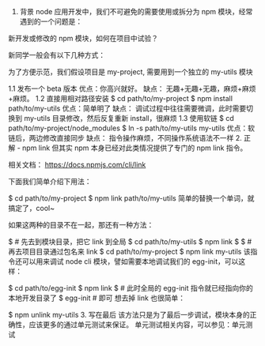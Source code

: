 1. 背景
node 应用开发中，我们不可避免的需要使用或拆分为 npm 模块，经常遇到的一个问题是：

新开发或修改的 npm 模块，如何在项目中试验？

新同学一般会有以下几种方式：

为了方便示范，我们假设项目是 my-project, 需要用到一个独立的 my-utils 模块

1.1 发布一个 beta 版本
优点：你高兴就好。
缺点： 无趣+无趣+无趣，麻烦+麻烦+麻烦。
1.2 直接用相对路径安装
$ cd path/to/my-project
$ npm install path/to/my-utils
优点：简单明了
缺点： 调试过程中往往需要微调，此时需要切换到 my-utils 目录修改，然后反复重新 install，很麻烦
1.3 使用软链
$ cd path/to/my-project/node_modules
$ ln -s path/to/my-utils my-utils
优点：软链后，两边修改直接同步
缺点： 指令操作麻烦，不同操作系统语法不一样
2. 正解 - npm link
但其实 npm 本身已经对此类情况提供了专门的 npm link 指令。

相关文档： https://docs.npmjs.com/cli/link

下面我们简单介绍下用法：

$ cd path/to/my-project
$ npm link path/to/my-utils
简单的替换一个单词，就搞定了，cool~

如果这两种的目录不在一起，那还有一种方法：

$ # 先去到模块目录，把它 link 到全局
$ cd path/to/my-utils
$ npm link
$
$ # 再去项目目录通过包名来 link
$ cd path/to/my-project
$ npm link my-utils
该指令还可以用来调试 node cli 模块，譬如需要本地调试我们的 egg-init，可以这样：

$ cd path/to/egg-init
$ npm link
$ # 此时全局的 egg-init 指令就已经指向你的本地开发目录了
$ egg-init # 即可
想去掉 link 也很简单：

$ npm unlink my-utils
3. 写在最后
该方法只是为了最后一步调试，模块本身的正确性，应该更多的通过单元测试来保证。
单元测试相关内容，可以参见：单元测试
